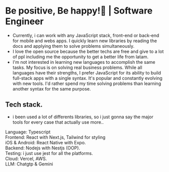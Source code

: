 
<h1 align="start" >Be positive, Be happy!🌱 | Software Engineer </h1>

<ul>
  <li>Currently, i can work with any JavaScript stack, front-end or back-end for mobile and webs apps. I quickly learn new libraries by reading the docs and applying them to solve problems simultaneously.</li>
  <li>I love the open source because the better techs are free and give to a lot of ppl including me the opportunity to get a better life from latam.
</li>
  </li>
  <li>
 I'm not interested in learning new languages to accomplish the same tasks. My focus is on solving real business problems. While all languages have their strengths, I prefer JavaScript for its ability to build full-stack apps with a single syntax. It's popular and constantly evolving with new tools. I'd rather spend my time solving problems than learning another syntax for the same purpose.
</li>
</ul>

<h2>Tech stack.</h2>

- i been used a lot of differents libraries, so i just gonna say the major tools for every case that actually use more..

 Language: Typescript 
 <br/>
 Frontend: React with Next.js, Tailwind for styling
<br/>
 iOS & Android: React Native with Expo.
<br/>
 Backend: Nodejs with Nestjs (OOP).
<br/>
 Testing:  i just use jest for all the platforms.
<br/>
 Cloud: Vercel, AWS.
<br/>
 LLM: Chatgtp & Gemini

 

